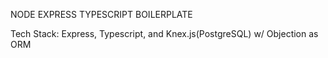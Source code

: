 NODE EXPRESS TYPESCRIPT BOILERPLATE

Tech Stack: Express, Typescript, and Knex.js(PostgreSQL) w/ Objection as ORM
